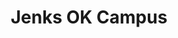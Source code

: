 ---
layout: locations
categories: locations
permalink: /locations/jnk/
location-id: jnk
class: section-locations location-jnk
title: Jenks OK Campus
---